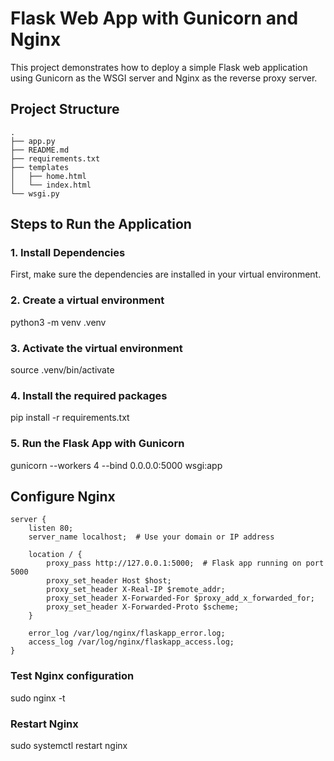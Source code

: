 # Flask Web App with Gunicorn and Nginx

This project demonstrates how to deploy a simple Flask web application using Gunicorn as the WSGI server and Nginx as the reverse proxy server.

## Project Structure
```
.
├── app.py
├── README.md
├── requirements.txt
├── templates
│   ├── home.html
│   └── index.html
└── wsgi.py
```

## Steps to Run the Application

### 1. Install Dependencies
First, make sure the dependencies are installed in your virtual environment.

### 2. Create a virtual environment
python3 -m venv .venv

### 3. Activate the virtual environment
source .venv/bin/activate

### 4. Install the required packages
pip install -r requirements.txt

### 5. Run the Flask App with Gunicorn
gunicorn --workers 4 --bind 0.0.0.0:5000 wsgi:app   

## Configure Nginx
```nginx
server {
    listen 80;
    server_name localhost;  # Use your domain or IP address

    location / {
        proxy_pass http://127.0.0.1:5000;  # Flask app running on port 5000
        proxy_set_header Host $host;
        proxy_set_header X-Real-IP $remote_addr;
        proxy_set_header X-Forwarded-For $proxy_add_x_forwarded_for;
        proxy_set_header X-Forwarded-Proto $scheme;
    }

    error_log /var/log/nginx/flaskapp_error.log;
    access_log /var/log/nginx/flaskapp_access.log;
}
```

### Test Nginx configuration
sudo nginx -t

### Restart Nginx
sudo systemctl restart nginx